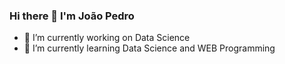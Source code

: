 ### Hi there 👋 I'm João Pedro

- 🔭 I’m currently working on Data Science
- 🌱 I’m currently learning Data Science and WEB Programming
